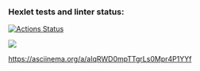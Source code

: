 ### Hexlet tests and linter status:
[![Actions Status](https://github.com/messkos/backend-project-44/workflows/hexlet-check/badge.svg)](https://github.com/messkos/backend-project-44/actions)

<a href="https://codeclimate.com/github/messkos/backend-project-44/maintainability"><img src="https://api.codeclimate.com/v1/badges/b7652fbecdf452c9e0bd/maintainability" /></a>

https://asciinema.org/a/aIqRWD0mpTTgrLs0Mpr4P1YYf
